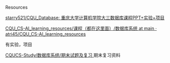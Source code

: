 Resources

[starry521/CQU_Database: 重庆大学计算机学院大三数据库课程PPT+实验+项目](https://github.com/starry521/CQU_Database)

[CQU_CS-AI_learning_resources/课程（都在这里面）/数据库系统 at main · atri45/CQU_CS-AI_learning_resources](https://github.com/atri45/CQU_CS-AI_learning_resources/tree/main/课程（都在这里面）/数据库系统)

有实验，项目

[CQUCS-Study/数据库系统/期末试题及复习 ](https://github.com/LeoMooreCST/CQUCS-Study/tree/main/数据库系统/期末试题及复习)期末复习资料